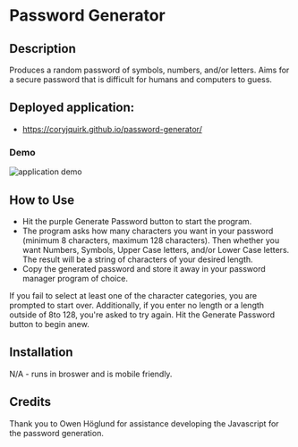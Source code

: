 # Password Generator

## Description
Produces a random password of symbols, numbers, and/or letters. Aims for a secure password that is difficult for humans and computers to guess.

## Deployed application: 
* https://coryjquirk.github.io/password-generator/

### Demo
<img src="https://coryjquirk.github.io/password-generator/images/demo.gif" alt="application demo">


## How to Use
* Hit the purple Generate Password button to start the program.
* The program asks how many characters you want in your password (minimum 8 characters, maximum 128 characters). Then whether you want Numbers, Symbols, Upper Case letters, and/or Lower Case letters. The result will be a string of characters of your desired length.
* Copy the generated password and store it away in your password manager program of choice.

If you fail to select at least one of the character categories, you are prompted to start over. Additionally, if you enter no length or a length outside of 8to 128, you're asked to try again. Hit the Generate Password button to begin anew. 

## Installation
N/A - runs in broswer and is mobile friendly.

## Credits
Thank you to Owen Höglund for assistance developing the Javascript for the password generation.